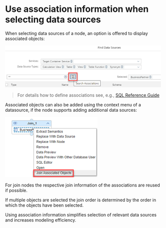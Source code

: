 # Use association information when selecting data sources

When selecting data sources of a node, an option is offered to display associated objects:

![show associated objects](./screenshots/showAssociation.png)

>For details how to define associations see, e.g., [SQL Reference Guide](https://help.sap.com/docs/HANA_CLOUD_DATABASE/c1d3f60099654ecfb3fe36ac93c121bb/20d58a5f75191014b2fe92141b7df228.html#loio20d58a5f75191014b2fe92141b7df228__create_table_with_association)

Associated objects can also be added using the context menu of a datasource, if the node supports adding additional data sources: 

![add associated objects to join](./screenshots/addJoinAssociation.png)

For join nodes the respective join information of the associations are reused if possible. 

If multiple objects are selected the join order is determined by the order in which the objects have been selected.

Using association information simplifies selection of relevant data sources and increases modeling efficiency.

